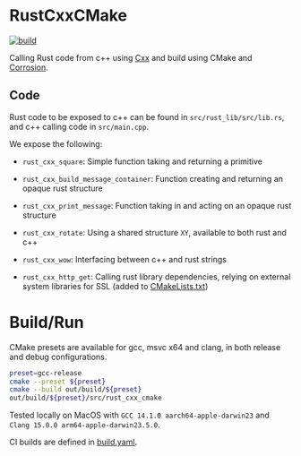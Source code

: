 # RustCxxCMake

[![build](https://github.com/jon-smith/RustCxxCmake/actions/workflows/build.yaml/badge.svg)](https://github.com/jon-smith/RustCxxCmake/actions/workflows/build.yaml)

Calling Rust code from c++ using [Cxx](https://github.com/dtolnay/cxx) and build using CMake and [Corrosion](https://github.com/AndrewGaspar/corrosion).

## Code

Rust code to be exposed to c++ can be found in `src/rust_lib/src/lib.rs`, and c++ calling code in `src/main.cpp`.

We expose the following:

- `rust_cxx_square`: Simple function taking and returning a primitive

- `rust_cxx_build_message_container`: Function creating and returning an opaque rust structure

- `rust_cxx_print_message`: Function taking in and acting on an opaque rust structure

- `rust_cxx_rotate`: Using a shared structure `XY`, available to both rust and c++

- `rust_cxx_wow`: Interfacing between c++ and rust strings

- `rust_cxx_http_get`: Calling rust library dependencies, relying on external system libraries for SSL (added to [CMakeLists.txt](./src/CMakeLists.txt))

# Build/Run

CMake presets are available for gcc, msvc x64 and clang, in both release and debug configurations.

```sh
preset=gcc-release
cmake --preset ${preset}
cmake --build out/build/${preset}
out/build/${preset}/src/rust_cxx_cmake
```

Tested locally on MacOS with `GCC 14.1.0 aarch64-apple-darwin23` and `Clang 15.0.0 arm64-apple-darwin23.5.0`.

CI builds are defined in [build.yaml](./.github/workflows/build.yaml).
